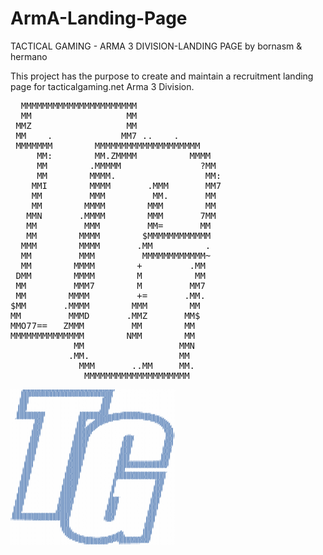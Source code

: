 # ArmA-Landing-Page

TACTICAL GAMING - ARMA 3 DIVISION-LANDING PAGE
by bornasm & hermano

This project has the purpose to create and maintain a recruitment landing page for tacticalgaming.net Arma 3 Division.






<pre>
  MMMMMMMMMMMMMMMMMMMMMM                
  MM                  MM                
 MMZ                  MM                
 MM    .             MM7 ..    .        
 MMMMMMM        MMMMMMMMMMMMMMMMMMMM    
     MM:        MM.ZMMMM          MMMM  
     MM        .MMMMM               ?MM 
     MM        MMMM.                 MM:
    MMI        MMMM       .MMM       MM7
    MM         MMM         MM.       MM 
    MM        MMMM        MMM        MM 
   MMN       .MMMM        MMM       7MM 
   MM         MMM         MM=       MM  
   MM        MMMM        $MMMMMMMMMMMM  
  MMM        MMMM       .MM          .  
  MM         MMM         MMMMMMMMMMMM~  
  MM        MMMM        +         .MM   
 DMM        MMMM        M          MM   
 MM         MMM7        M         MM7   
 MM        MMMM         +=       .MM.   
$MM       .MMMM        MMM        MM    
MM         MMMD       .MMZ       MM$    
MMO77==   ZMMM         MM        MM     
MMMMMMMMMMMMMM        NMM        MM     
            MM                  MMN     
           .MM.                 MM      
             MMM       ..MM     MM.     
              MMMMMMMMMMMMMMMMMMMM   
</pre>


<pre style="font: 4px/2px monospace;"><span style="color: #ffffff;"></span><span style="color: #ffffff;">#</span><span style="color: #ffffff;">#</span><span style="color: #ffffff;">#</span><span style="color: #ffffff;">#</span><span style="color: #ffffff;">#</span><span style="color: #ffffff;">#</span><span style="color: #ffffff;">#</span><span style="color: #ffffff;">#</span><span style="color: #18509c;">#</span><span style="color: #18509c;">#</span><span style="color: #18509c;">#</span><span style="color: #18509c;">#</span><span style="color: #18509c;">#</span><span style="color: #18509c;">#</span><span style="color: #18509c;">#</span><span style="color: #18509c;">#</span><span style="color: #18509c;">#</span><span style="color: #18509c;">#</span><span style="color: #18509c;">#</span><span style="color: #18509c;">#</span><span style="color: #18509c;">#</span><span style="color: #18509c;">#</span><span style="color: #18509c;">#</span><span style="color: #18509c;">#</span><span style="color: #18509c;">#</span><span style="color: #18509c;">#</span><span style="color: #18509c;">#</span><span style="color: #18509c;">#</span><span style="color: #18509c;">#</span><span style="color: #18509c;">#</span><span style="color: #18509c;">#</span><span style="color: #18509c;">#</span><span style="color: #18509c;">#</span><span style="color: #18509c;">#</span><span style="color: #18509c;">#</span><span style="color: #18509c;">#</span><span style="color: #18509c;">#</span><span style="color: #18509c;">#</span><span style="color: #18509c;">#</span><span style="color: #18509c;">#</span><span style="color: #18509c;">#</span><span style="color: #18509c;">#</span><span style="color: #18509c;">#</span><span style="color: #18509c;">#</span><span style="color: #18509c;">#</span><span style="color: #18509c;">#</span><span style="color: #18509c;">#</span><span style="color: #18509c;">#</span><span style="color: #18509c;">#</span><span style="color: #18509c;">#</span><span style="color: #18509c;">#</span><span style="color: #18509c;">#</span><span style="color: #18509c;">#</span><span style="color: #18509c;">#</span><span style="color: #18509c;">#</span><span style="color: #18509c;">#</span><span style="color: #18509c;">#</span><span style="color: #18509c;">#</span><span style="color: #18509c;">#</span><span style="color: #18509c;">#</span><span style="color: #18509c;">#</span><span style="color: #18509c;">#</span><span style="color: #18509c;">#</span><span style="color: #18509c;">#</span><span style="color: #18509c;">#</span><span style="color: #18509c;">#</span><span style="color: #18509c;">#</span><span style="color: #18509c;">#</span><span style="color: #18509c;">#</span><span style="color: #ffffff;">#</span><span style="color: #ffffff;">#</span><span style="color: #ffffff;">#</span><span style="color: #ffffff;">#</span><span style="color: #ffffff;">#</span><span style="color: #ffffff;">#</span><span style="color: #ffffff;">#</span><span style="color: #ffffff;">#</span><span style="color: #ffffff;">#</span><span style="color: #ffffff;">#</span><span style="color: #ffffff;">#</span><span style="color: #ffffff;">#</span><span style="color: #ffffff;">#</span><span style="color: #ffffff;">#</span><span style="color: #ffffff;">#</span><span style="color: #ffffff;">#</span><span style="color: #ffffff;">#</span><span style="color: #ffffff;">#</span><span style="color: #ffffff;">#</span><span style="color: #ffffff;">#</span><span style="color: #ffffff;">#</span><span style="color: #ffffff;">#</span><span style="color: #ffffff;">#</span><span style="color: #ffffff;">#</span><span style="color: #ffffff;">#</span><span style="color: #ffffff;">#</span><span style="color: #ffffff;">#</span><span style="color: #ffffff;">#</span><span style="color: #ffffff;">#</span><span style="color: #ffffff;">#</span><span style="color: #ffffff;">#</span><span style="color: #ffffff;">#</span><span style="color: #ffffff;">#</span><span style="color: #ffffff;">#</span><span style="color: #ffffff;">#</span><span style="color: #ffffff;">#</span><span style="color: #ffffff;">#</span><span style="color: #ffffff;">#</span><span style="color: #ffffff;">#</span><span style="color: #ffffff;">#
</span><span style="color: #ffffff;">#</span><span style="color: #ffffff;">#</span><span style="color: #ffffff;">#</span><span style="color: #ffffff;">#</span><span style="color: #ffffff;">#</span><span style="color: #ffffff;">#</span><span style="color: #ffffff;">#</span><span style="color: #7d9dc7;">#</span><span style="color: #18509c;">#</span><span style="color: #18509c;">#</span><span style="color: #18509c;">#</span><span style="color: #18509c;">#</span><span style="color: #18509c;">#</span><span style="color: #18509c;">#</span><span style="color: #18509c;">#</span><span style="color: #18509c;">#</span><span style="color: #18509c;">#</span><span style="color: #18509c;">#</span><span style="color: #18509c;">#</span><span style="color: #18509c;">#</span><span style="color: #18509c;">#</span><span style="color: #18509c;">#</span><span style="color: #18509c;">#</span><span style="color: #18509c;">#</span><span style="color: #18509c;">#</span><span style="color: #18509c;">#</span><span style="color: #18509c;">#</span><span style="color: #18509c;">#</span><span style="color: #18509c;">#</span><span style="color: #18509c;">#</span><span style="color: #18509c;">#</span><span style="color: #18509c;">#</span><span style="color: #18509c;">#</span><span style="color: #18509c;">#</span><span style="color: #18509c;">#</span><span style="color: #18509c;">#</span><span style="color: #18509c;">#</span><span style="color: #18509c;">#</span><span style="color: #18509c;">#</span><span style="color: #18509c;">#</span><span style="color: #18509c;">#</span><span style="color: #18509c;">#</span><span style="color: #18509c;">#</span><span style="color: #18509c;">#</span><span style="color: #18509c;">#</span><span style="color: #18509c;">#</span><span style="color: #18509c;">#</span><span style="color: #18509c;">#</span><span style="color: #18509c;">#</span><span style="color: #18509c;">#</span><span style="color: #18509c;">#</span><span style="color: #18509c;">#</span><span style="color: #18509c;">#</span><span style="color: #18509c;">#</span><span style="color: #18509c;">#</span><span style="color: #18509c;">#</span><span style="color: #18509c;">#</span><span style="color: #18509c;">#</span><span style="color: #18509c;">#</span><span style="color: #18509c;">#</span><span style="color: #18509c;">#</span><span style="color: #18509c;">#</span><span style="color: #18509c;">#</span><span style="color: #18509c;">#</span><span style="color: #18509c;">#</span><span style="color: #18509c;">#</span><span style="color: #18509c;">#</span><span style="color: #18509c;">#</span><span style="color: #a7bcd9;">#</span><span style="color: #ffffff;">#</span><span style="color: #ffffff;">#</span><span style="color: #ffffff;">#</span><span style="color: #ffffff;">#</span><span style="color: #ffffff;">#</span><span style="color: #ffffff;">#</span><span style="color: #ffffff;">#</span><span style="color: #ffffff;">#</span><span style="color: #ffffff;">#</span><span style="color: #ffffff;">#</span><span style="color: #ffffff;">#</span><span style="color: #ffffff;">#</span><span style="color: #ffffff;">#</span><span style="color: #ffffff;">#</span><span style="color: #ffffff;">#</span><span style="color: #ffffff;">#</span><span style="color: #ffffff;">#</span><span style="color: #ffffff;">#</span><span style="color: #ffffff;">#</span><span style="color: #ffffff;">#</span><span style="color: #ffffff;">#</span><span style="color: #ffffff;">#</span><span style="color: #ffffff;">#</span><span style="color: #ffffff;">#</span><span style="color: #ffffff;">#</span><span style="color: #ffffff;">#</span><span style="color: #ffffff;">#</span><span style="color: #ffffff;">#</span><span style="color: #ffffff;">#</span><span style="color: #ffffff;">#</span><span style="color: #ffffff;">#</span><span style="color: #ffffff;">#</span><span style="color: #ffffff;">#</span><span style="color: #ffffff;">#</span><span style="color: #ffffff;">#</span><span style="color: #ffffff;">#</span><span style="color: #ffffff;">#</span><span style="color: #ffffff;">#</span><span style="color: #ffffff;">#</span><span style="color: #ffffff;">#
</span><span style="color: #ffffff;">#</span><span style="color: #ffffff;">######</span><span style="color: #18509c;">#############################################################</span><span style="color: #ffffff;">#########################################
</span><span style="color: #ffffff;">#</span><span style="color: #ffffff;">######</span><span style="color: #18509c;">#############################################################</span><span style="color: #ffffff;">#########################################
</span><span style="color: #ffffff;">#</span><span style="color: #ffffff;">######</span><span style="color: #18509c;">#############################################################</span><span style="color: #ffffff;">#########################################
</span><span style="color: #ffffff;">#</span><span style="color: #ffffff;">######</span><span style="color: #18509c;">############################################################</span><span style="color: #265ba2;">#</span><span style="color: #ffffff;">#########################################
</span><span style="color: #ffffff;">#</span><span style="color: #ffffff;">#####</span><span style="color: #c4d2e6;">#</span><span style="color: #18509c;">#####</span><span style="color: #c4d2e6;">#</span><span style="color: #ffffff;">################################################</span><span style="color: #b6c7df;">#</span><span style="color: #18509c;">#####</span><span style="color: #b6c7df;">#</span><span style="color: #ffffff;">#########################################
</span><span style="color: #ffffff;">#</span><span style="color: #ffffff;">#####</span><span style="color: #4371ae;">#</span><span style="color: #18509c;">#####</span><span style="color: #ffffff;">#################################################</span><span style="color: #18509c;">######</span><span style="color: #ffffff;">##########################################
</span><span style="color: #ffffff;">#</span><span style="color: #ffffff;">#####</span><span style="color: #18509c;">######</span><span style="color: #ffffff;">#################################################</span><span style="color: #18509c;">######</span><span style="color: #ffffff;">##########################################
</span><span style="color: #ffffff;">#</span><span style="color: #ffffff;">#####</span><span style="color: #18509c;">######</span><span style="color: #ffffff;">#################################################</span><span style="color: #18509c;">######</span><span style="color: #ffffff;">##########################################
</span><span style="color: #ffffff;">#</span><span style="color: #ffffff;">#####</span><span style="color: #18509c;">######</span><span style="color: #ffffff;">#################################################</span><span style="color: #18509c;">#####</span><span style="color: #3566a8;">#</span><span style="color: #ffffff;">##########################################
</span><span style="color: #ffffff;">#</span><span style="color: #ffffff;">#####</span><span style="color: #18509c;">#####</span><span style="color: #7d9dc7;">#</span><span style="color: #ffffff;">################################################</span><span style="color: #a7bcd9;">#</span><span style="color: #18509c;">#####</span><span style="color: #c4d2e6;">#</span><span style="color: #ffffff;">##########################################
</span><span style="color: #ffffff;">#</span><span style="color: #ffffff;">####</span><span style="color: #7d9dc7;">#</span><span style="color: #18509c;">#####</span><span style="color: #ffffff;">#################################################</span><span style="color: #18509c;">######</span><span style="color: #ffffff;">###########################################
</span><span style="color: #ffffff;">#</span><span style="color: #ffffff;">####</span><span style="color: #18509c;">######</span><span style="color: #ffffff;">#################################################</span><span style="color: #18509c;">######</span><span style="color: #ffffff;">###########################################
</span><span style="color: #ffffff;">#</span><span style="color: #ffffff;">####</span><span style="color: #18509c;">######</span><span style="color: #ffffff;">#################################################</span><span style="color: #18509c;">######</span><span style="color: #ffffff;">###########################################
</span><span style="color: #ffffff;">#</span><span style="color: #ffffff;">####</span><span style="color: #18509c;">######</span><span style="color: #ffffff;">#################################################</span><span style="color: #18509c;">#####</span><span style="color: #4371ae;">#</span><span style="color: #ffffff;">###########################################
</span><span style="color: #ffffff;">#</span><span style="color: #ffffff;">####</span><span style="color: #18509c;">#####</span><span style="color: #4371ae;">#</span><span style="color: #ffffff;">################################################</span><span style="color: #99b1d3;">#</span><span style="color: #18509c;">#####</span><span style="color: #d3ddec;">#</span><span style="color: #ffffff;">###########################################
</span><span style="color: #ffffff;">#</span><span style="color: #ffffff;">###</span><span style="color: #c4d2e6;">#</span><span style="color: #18509c;">#####</span><span style="color: #c4d2e6;">#</span><span style="color: #ffffff;">################################################</span><span style="color: #18509c;">######</span><span style="color: #ffffff;">############################################
</span><span style="color: #ffffff;">#</span><span style="color: #ffffff;">###</span><span style="color: #4371ae;">#</span><span style="color: #18509c;">##################</span><span style="color: #ffffff;">#######################</span><span style="color: #18509c;">###################</span><span style="color: #ffffff;">########</span><span style="color: #a7bcd9;">#</span><span style="color: #527cb4;">#</span><span style="color: #18509c;">###########</span><span style="color: #6087bb;">#</span><span style="color: #b6c7df;">#</span><span style="color: #ffffff;">#####################
</span><span style="color: #ffffff;">#</span><span style="color: #ffffff;">###</span><span style="color: #18509c;">###################</span><span style="color: #ffffff;">#######################</span><span style="color: #18509c;">###################</span><span style="color: #ffffff;">##</span><span style="color: #e1e8f2;">#</span><span style="color: #4371ae;">#</span><span style="color: #18509c;">#######################</span><span style="color: #4371ae;">#</span><span style="color: #e1e8f2;">#</span><span style="color: #ffffff;">###############
</span><span style="color: #ffffff;">#</span><span style="color: #ffffff;">###</span><span style="color: #18509c;">###################</span><span style="color: #ffffff;">######################</span><span style="color: #c4d2e6;">#</span><span style="color: #18509c;">##################</span><span style="color: #265ba2;">#</span><span style="color: #18509c;">###############################</span><span style="color: #c4d2e6;">#</span><span style="color: #ffffff;">############
</span><span style="color: #ffffff;">#</span><span style="color: #ffffff;">###</span><span style="color: #18509c;">##################</span><span style="color: #6087bb;">#</span><span style="color: #ffffff;">######################</span><span style="color: #4371ae;">#</span><span style="color: #18509c;">####################################################</span><span style="color: #527cb4;">#</span><span style="color: #ffffff;">##########
</span><span style="color: #ffffff;">#</span><span style="color: #ffffff;">###</span><span style="color: #18509c;">##################</span><span style="color: #f0f3f8;">#</span><span style="color: #ffffff;">######################</span><span style="color: #18509c;">#######################################################</span><span style="color: #99b1d3;">#</span><span style="color: #ffffff;">########
</span><span style="color: #ffffff;">#</span><span style="color: #ffffff;">##</span><span style="color: #7d9dc7;">#</span><span style="color: #18509c;">##################</span><span style="color: #ffffff;">#######################</span><span style="color: #18509c;">#########################################################</span><span style="color: #ffffff;">#######
</span><span style="color: #ffffff;">#</span><span style="color: #ffffff;">###############</span><span style="color: #18509c;">######</span><span style="color: #ffffff;">#######################</span><span style="color: #18509c;">######</span><span style="color: #ffffff;">#####</span><span style="color: #265ba2;">#</span><span style="color: #18509c;">###############</span><span style="color: #8aa6cd;">#</span><span style="color: #ffffff;">###############</span><span style="color: #8aa6cd;">#</span><span style="color: #265ba2;">#</span><span style="color: #18509c;">#############</span><span style="color: #ffffff;">######
</span><span style="color: #ffffff;">#</span><span style="color: #ffffff;">###############</span><span style="color: #18509c;">######</span><span style="color: #ffffff;">######################</span><span style="color: #d3ddec;">#</span><span style="color: #18509c;">#####</span><span style="color: #99b1d3;">#</span><span style="color: #ffffff;">####</span><span style="color: #18509c;">############</span><span style="color: #4371ae;">#</span><span style="color: #ffffff;">#########################</span><span style="color: #3566a8;">#</span><span style="color: #18509c;">##########</span><span style="color: #ffffff;">#####
</span><span style="color: #ffffff;">#</span><span style="color: #ffffff;">###############</span><span style="color: #18509c;">#####</span><span style="color: #527cb4;">#</span><span style="color: #ffffff;">######################</span><span style="color: #527cb4;">#</span><span style="color: #18509c;">#####</span><span style="color: #ffffff;">###</span><span style="color: #d3ddec;">#</span><span style="color: #18509c;">##########</span><span style="color: #3566a8;">#</span><span style="color: #ffffff;">##############################</span><span style="color: #d3ddec;">#</span><span style="color: #18509c;">#########</span><span style="color: #ffffff;">####
</span><span style="color: #ffffff;">#</span><span style="color: #ffffff;">##############</span><span style="color: #8aa6cd;">#</span><span style="color: #18509c;">#####</span><span style="color: #e1e8f2;">#</span><span style="color: #ffffff;">######################</span><span style="color: #18509c;">######</span><span style="color: #ffffff;">##</span><span style="color: #a7bcd9;">#</span><span style="color: #18509c;">#########</span><span style="color: #8aa6cd;">#</span><span style="color: #ffffff;">##################################</span><span style="color: #a7bcd9;">#</span><span style="color: #18509c;">########</span><span style="color: #ffffff;">###
</span><span style="color: #ffffff;">#</span><span style="color: #ffffff;">##############</span><span style="color: #18509c;">######</span><span style="color: #ffffff;">#######################</span><span style="color: #18509c;">######</span><span style="color: #ffffff;">#</span><span style="color: #d3ddec;">#</span><span style="color: #18509c;">########</span><span style="color: #4371ae;">#</span><span style="color: #ffffff;">######################################</span><span style="color: #18509c;">#######</span><span style="color: #e1e8f2;">#</span><span style="color: #ffffff;">##
</span><span style="color: #ffffff;">#</span><span style="color: #ffffff;">##############</span><span style="color: #18509c;">######</span><span style="color: #ffffff;">#######################</span><span style="color: #18509c;">######</span><span style="color: #ffffff;">#</span><span style="color: #18509c;">########</span><span style="color: #ffffff;">#########################################</span><span style="color: #18509c;">#######</span><span style="color: #ffffff;">##
</span><span style="color: #ffffff;">#</span><span style="color: #ffffff;">##############</span><span style="color: #18509c;">######</span><span style="color: #ffffff;">######################</span><span style="color: #d3ddec;">#</span><span style="color: #18509c;">#####</span><span style="color: #8aa6cd;">#</span><span style="color: #18509c;">########</span><span style="color: #ffffff;">###########################################</span><span style="color: #18509c;">######</span><span style="color: #f0f3f8;">#</span><span style="color: #ffffff;">#
</span><span style="color: #ffffff;">#</span><span style="color: #ffffff;">##############</span><span style="color: #18509c;">#####</span><span style="color: #527cb4;">#</span><span style="color: #ffffff;">######################</span><span style="color: #527cb4;">#</span><span style="color: #18509c;">#####</span><span style="color: #265ba2;">#</span><span style="color: #18509c;">######</span><span style="color: #265ba2;">#</span><span style="color: #ffffff;">############################################</span><span style="color: #6087bb;">#</span><span style="color: #18509c;">######</span><span style="color: #ffffff;">#
</span><span style="color: #ffffff;">#</span><span style="color: #ffffff;">#############</span><span style="color: #8aa6cd;">#</span><span style="color: #18509c;">#####</span><span style="color: #d3ddec;">#</span><span style="color: #ffffff;">######################</span><span style="color: #18509c;">#############</span><span style="color: #ffffff;">##############################################</span><span style="color: #18509c;">######</span><span style="color: #ffffff;">#
</span><span style="color: #ffffff;">#</span><span style="color: #ffffff;">#############</span><span style="color: #18509c;">######</span><span style="color: #ffffff;">#######################</span><span style="color: #18509c;">############</span><span style="color: #ffffff;">###############################################</span><span style="color: #18509c;">######</span><span style="color: #ffffff;">#
</span><span style="color: #ffffff;">#</span><span style="color: #ffffff;">#############</span><span style="color: #18509c;">######</span><span style="color: #ffffff;">#######################</span><span style="color: #18509c;">###########</span><span style="color: #ffffff;">################################################</span><span style="color: #99b1d3;">#</span><span style="color: #18509c;">#####</span><span style="color: #d3ddec;">#
</span><span style="color: #ffffff;">#</span><span style="color: #ffffff;">#############</span><span style="color: #18509c;">######</span><span style="color: #ffffff;">######################</span><span style="color: #e1e8f2;">#</span><span style="color: #18509c;">##########</span><span style="color: #3566a8;">#</span><span style="color: #ffffff;">#################################################</span><span style="color: #18509c;">#####</span><span style="color: #8aa6cd;">#
</span><span style="color: #ffffff;">#</span><span style="color: #ffffff;">#############</span><span style="color: #18509c;">#####</span><span style="color: #527cb4;">#</span><span style="color: #ffffff;">######################</span><span style="color: #527cb4;">#</span><span style="color: #18509c;">##########</span><span style="color: #ffffff;">########################</span><span style="color: #c4d2e6;">#</span><span style="color: #8aa6cd;">#</span><span style="color: #99b1d3;">#</span><span style="color: #ffffff;">#######################</span><span style="color: #18509c;">#####</span><span style="color: #6087bb;">#
</span><span style="color: #ffffff;">#</span><span style="color: #ffffff;">############</span><span style="color: #99b1d3;">#</span><span style="color: #18509c;">#####</span><span style="color: #c4d2e6;">#</span><span style="color: #ffffff;">######################</span><span style="color: #18509c;">###########</span><span style="color: #ffffff;">######################</span><span style="color: #f0f3f8;">#</span><span style="color: #18509c;">#####</span><span style="color: #4371ae;">#</span><span style="color: #ffffff;">#####################</span><span style="color: #18509c;">#####</span><span style="color: #527cb4;">#
</span><span style="color: #ffffff;">#</span><span style="color: #ffffff;">############</span><span style="color: #18509c;">######</span><span style="color: #ffffff;">#######################</span><span style="color: #18509c;">##########</span><span style="color: #ffffff;">#######################</span><span style="color: #18509c;">#######</span><span style="color: #ffffff;">#####################</span><span style="color: #18509c;">#####</span><span style="color: #8aa6cd;">#
</span><span style="color: #ffffff;">#</span><span style="color: #ffffff;">############</span><span style="color: #18509c;">######</span><span style="color: #ffffff;">#######################</span><span style="color: #18509c;">##########</span><span style="color: #ffffff;">#######################</span><span style="color: #18509c;">#######</span><span style="color: #ffffff;">#####################</span><span style="color: #18509c;">#####</span><span style="color: #c4d2e6;">#
</span><span style="color: #ffffff;">#</span><span style="color: #ffffff;">############</span><span style="color: #18509c;">######</span><span style="color: #ffffff;">######################</span><span style="color: #f0f3f8;">#</span><span style="color: #18509c;">##########</span><span style="color: #ffffff;">#######################</span><span style="color: #18509c;">######</span><span style="color: #4371ae;">#</span><span style="color: #ffffff;">####################</span><span style="color: #8aa6cd;">#</span><span style="color: #18509c;">#####</span><span style="color: #ffffff;">#
</span><span style="color: #ffffff;">#</span><span style="color: #ffffff;">############</span><span style="color: #18509c;">#####</span><span style="color: #4371ae;">#</span><span style="color: #ffffff;">######################</span><span style="color: #6087bb;">#</span><span style="color: #18509c;">#########</span><span style="color: #6087bb;">#</span><span style="color: #ffffff;">######################</span><span style="color: #8aa6cd;">#</span><span style="color: #18509c;">######</span><span style="color: #c4d2e6;">#</span><span style="color: #ffffff;">####################</span><span style="color: #18509c;">######</span><span style="color: #ffffff;">#
</span><span style="color: #ffffff;">#</span><span style="color: #ffffff;">###########</span><span style="color: #a7bcd9;">#</span><span style="color: #18509c;">#####</span><span style="color: #c4d2e6;">#</span><span style="color: #ffffff;">######################</span><span style="color: #18509c;">##########</span><span style="color: #ffffff;">#######################</span><span style="color: #18509c;">#######</span><span style="color: #ffffff;">#####################</span><span style="color: #18509c;">######</span><span style="color: #ffffff;">#
</span><span style="color: #ffffff;">#</span><span style="color: #ffffff;">###########</span><span style="color: #18509c;">######</span><span style="color: #ffffff;">#######################</span><span style="color: #18509c;">##########</span><span style="color: #ffffff;">#######################</span><span style="color: #18509c;">#######</span><span style="color: #ffffff;">#####################</span><span style="color: #18509c;">######</span><span style="color: #ffffff;">#
</span><span style="color: #ffffff;">#</span><span style="color: #ffffff;">###########</span><span style="color: #18509c;">######</span><span style="color: #ffffff;">#######################</span><span style="color: #18509c;">##########</span><span style="color: #ffffff;">#######################</span><span style="color: #18509c;">#######</span><span style="color: #ffffff;">#####################</span><span style="color: #18509c;">#####</span><span style="color: #3566a8;">#</span><span style="color: #ffffff;">#
</span><span style="color: #ffffff;">#</span><span style="color: #ffffff;">###########</span><span style="color: #18509c;">######</span><span style="color: #ffffff;">#######################</span><span style="color: #18509c;">##########</span><span style="color: #ffffff;">#######################</span><span style="color: #18509c;">#######</span><span style="color: #ffffff;">####################</span><span style="color: #c4d2e6;">#</span><span style="color: #18509c;">#####</span><span style="color: #b6c7df;">#</span><span style="color: #ffffff;">#
</span><span style="color: #ffffff;">#</span><span style="color: #ffffff;">###########</span><span style="color: #18509c;">#####</span><span style="color: #3566a8;">#</span><span style="color: #ffffff;">######################</span><span style="color: #6f92c1;">#</span><span style="color: #18509c;">#########</span><span style="color: #8aa6cd;">#</span><span style="color: #ffffff;">######################</span><span style="color: #8aa6cd;">#</span><span style="color: #18509c;">######</span><span style="color: #8aa6cd;">#</span><span style="color: #ffffff;">####################</span><span style="color: #527cb4;">#</span><span style="color: #18509c;">#####</span><span style="color: #ffffff;">##
</span><span style="color: #ffffff;">#</span><span style="color: #ffffff;">##########</span><span style="color: #b6c7df;">#</span><span style="color: #18509c;">#####</span><span style="color: #c4d2e6;">#</span><span style="color: #ffffff;">######################</span><span style="color: #18509c;">##########</span><span style="color: #ffffff;">#######################</span><span style="color: #18509c;">#######</span><span style="color: #ffffff;">#####################</span><span style="color: #18509c;">######</span><span style="color: #ffffff;">##
</span><span style="color: #ffffff;">#</span><span style="color: #ffffff;">##########</span><span style="color: #265ba2;">#</span><span style="color: #18509c;">#####</span><span style="color: #ffffff;">#######################</span><span style="color: #18509c;">##########</span><span style="color: #ffffff;">#######################</span><span style="color: #18509c;">#######</span><span style="color: #ffffff;">#####################</span><span style="color: #18509c;">######</span><span style="color: #ffffff;">##
</span><span style="color: #ffffff;">#</span><span style="color: #ffffff;">##########</span><span style="color: #18509c;">######</span><span style="color: #ffffff;">#######################</span><span style="color: #18509c;">##########</span><span style="color: #ffffff;">#######################</span><span style="color: #18509c;">#######</span><span style="color: #ffffff;">#####################</span><span style="color: #18509c;">######</span><span style="color: #ffffff;">##
</span><span style="color: #ffffff;">#</span><span style="color: #ffffff;">##########</span><span style="color: #18509c;">######</span><span style="color: #ffffff;">#######################</span><span style="color: #18509c;">##########</span><span style="color: #ffffff;">#######################</span><span style="color: #18509c;">#######</span><span style="color: #ffffff;">#####################</span><span style="color: #18509c;">#####</span><span style="color: #7d9dc7;">#</span><span style="color: #ffffff;">##
</span><span style="color: #ffffff;">#</span><span style="color: #ffffff;">##########</span><span style="color: #18509c;">#####</span><span style="color: #265ba2;">#</span><span style="color: #ffffff;">######################</span><span style="color: #6f92c1;">#</span><span style="color: #18509c;">#########</span><span style="color: #8aa6cd;">#</span><span style="color: #ffffff;">######################</span><span style="color: #8aa6cd;">#</span><span style="color: #18509c;">######</span><span style="color: #527cb4;">#</span><span style="color: #ffffff;">####################</span><span style="color: #7d9dc7;">#</span><span style="color: #18509c;">#####</span><span style="color: #ffffff;">###
</span><span style="color: #ffffff;">#</span><span style="color: #ffffff;">#########</span><span style="color: #c4d2e6;">#</span><span style="color: #18509c;">#####</span><span style="color: #b6c7df;">#</span><span style="color: #ffffff;">######################</span><span style="color: #18509c;">##########</span><span style="color: #ffffff;">#######################</span><span style="color: #18509c;">#######</span><span style="color: #d3ddec;">#</span><span style="color: #ffffff;">####################</span><span style="color: #18509c;">######</span><span style="color: #ffffff;">###
</span><span style="color: #ffffff;">#</span><span style="color: #ffffff;">#########</span><span style="color: #3566a8;">#</span><span style="color: #18509c;">#####</span><span style="color: #ffffff;">#######################</span><span style="color: #18509c;">##########</span><span style="color: #ffffff;">#######################</span><span style="color: #18509c;">#######</span><span style="color: #ffffff;">#####################</span><span style="color: #18509c;">######</span><span style="color: #ffffff;">###
</span><span style="color: #ffffff;">#</span><span style="color: #ffffff;">#########</span><span style="color: #18509c;">######</span><span style="color: #ffffff;">#######################</span><span style="color: #18509c;">##########</span><span style="color: #ffffff;">#######################</span><span style="color: #18509c;">#######</span><span style="color: #ffffff;">#####################</span><span style="color: #18509c;">######</span><span style="color: #ffffff;">###
</span><span style="color: #ffffff;">#</span><span style="color: #ffffff;">#########</span><span style="color: #18509c;">######</span><span style="color: #ffffff;">#######################</span><span style="color: #18509c;">##########</span><span style="color: #ffffff;">#######################</span><span style="color: #18509c;">#######</span><span style="color: #ffffff;">#####################</span><span style="color: #18509c;">#####</span><span style="color: #527cb4;">#</span><span style="color: #ffffff;">###
</span><span style="color: #ffffff;">#</span><span style="color: #ffffff;">#########</span><span style="color: #18509c;">######</span><span style="color: #ffffff;">######################</span><span style="color: #7d9dc7;">#</span><span style="color: #18509c;">#########</span><span style="color: #8aa6cd;">#</span><span style="color: #ffffff;">######################</span><span style="color: #99b1d3;">#</span><span style="color: #18509c;">######</span><span style="color: #265ba2;">#</span><span style="color: #ffffff;">####################</span><span style="color: #a7bcd9;">#</span><span style="color: #18509c;">#####</span><span style="color: #c4d2e6;">#</span><span style="color: #ffffff;">###
</span><span style="color: #ffffff;">#</span><span style="color: #ffffff;">########</span><span style="color: #c4d2e6;">#</span><span style="color: #18509c;">#####</span><span style="color: #a7bcd9;">#</span><span style="color: #ffffff;">######################</span><span style="color: #18509c;">##########</span><span style="color: #ffffff;">#######################</span><span style="color: #18509c;">#######</span><span style="color: #527cb4;">#</span><span style="color: #8aa6cd;">################</span><span style="color: #527cb4;">####</span><span style="color: #265ba2;">#</span><span style="color: #18509c;">#####</span><span style="color: #ffffff;">####
</span><span style="color: #ffffff;">#</span><span style="color: #ffffff;">########</span><span style="color: #4371ae;">#</span><span style="color: #18509c;">#####</span><span style="color: #ffffff;">#######################</span><span style="color: #18509c;">##########</span><span style="color: #ffffff;">#######################</span><span style="color: #18509c;">##################################</span><span style="color: #ffffff;">####
</span><span style="color: #ffffff;">#</span><span style="color: #ffffff;">########</span><span style="color: #18509c;">######</span><span style="color: #ffffff;">#######################</span><span style="color: #18509c;">##########</span><span style="color: #ffffff;">#######################</span><span style="color: #18509c;">##################################</span><span style="color: #ffffff;">####
</span><span style="color: #ffffff;">#</span><span style="color: #ffffff;">########</span><span style="color: #18509c;">######</span><span style="color: #ffffff;">#######################</span><span style="color: #18509c;">##########</span><span style="color: #ffffff;">#######################</span><span style="color: #18509c;">##################################</span><span style="color: #ffffff;">####
</span><span style="color: #ffffff;">#</span><span style="color: #ffffff;">########</span><span style="color: #18509c;">######</span><span style="color: #ffffff;">######################</span><span style="color: #8aa6cd;">#</span><span style="color: #18509c;">#########</span><span style="color: #99b1d3;">#</span><span style="color: #ffffff;">######################</span><span style="color: #99b1d3;">#</span><span style="color: #18509c;">#################################</span><span style="color: #99b1d3;">#</span><span style="color: #ffffff;">####
</span><span style="color: #ffffff;">#</span><span style="color: #ffffff;">#######</span><span style="color: #c4d2e6;">#</span><span style="color: #18509c;">#####</span><span style="color: #99b1d3;">#</span><span style="color: #ffffff;">######################</span><span style="color: #18509c;">##########</span><span style="color: #ffffff;">#######################</span><span style="color: #18509c;">##################################</span><span style="color: #ffffff;">#####
</span><span style="color: #ffffff;">#</span><span style="color: #ffffff;">#######</span><span style="color: #527cb4;">#</span><span style="color: #18509c;">#####</span><span style="color: #ffffff;">#######################</span><span style="color: #18509c;">##########</span><span style="color: #ffffff;">#######################</span><span style="color: #18509c;">######</span><span style="color: #ffffff;">#################################
</span><span style="color: #ffffff;">#</span><span style="color: #ffffff;">#######</span><span style="color: #18509c;">######</span><span style="color: #ffffff;">#######################</span><span style="color: #18509c;">##########</span><span style="color: #ffffff;">#######################</span><span style="color: #18509c;">######</span><span style="color: #ffffff;">#################################
</span><span style="color: #ffffff;">#</span><span style="color: #ffffff;">#######</span><span style="color: #18509c;">######</span><span style="color: #ffffff;">#######################</span><span style="color: #18509c;">##########</span><span style="color: #ffffff;">#######################</span><span style="color: #18509c;">#####</span><span style="color: #4371ae;">#</span><span style="color: #ffffff;">#################################
</span><span style="color: #ffffff;">#</span><span style="color: #ffffff;">#######</span><span style="color: #18509c;">######</span><span style="color: #ffffff;">######################</span><span style="color: #8aa6cd;">#</span><span style="color: #18509c;">#########</span><span style="color: #8aa6cd;">#</span><span style="color: #ffffff;">######################</span><span style="color: #a7bcd9;">#</span><span style="color: #18509c;">#################################</span><span style="color: #7d9dc7;">#</span><span style="color: #ffffff;">#####
</span><span style="color: #ffffff;">#</span><span style="color: #ffffff;">######</span><span style="color: #d3ddec;">#</span><span style="color: #18509c;">#####</span><span style="color: #8aa6cd;">#</span><span style="color: #ffffff;">######################</span><span style="color: #18509c;">##########</span><span style="color: #ffffff;">#######################</span><span style="color: #18509c;">##################################</span><span style="color: #ffffff;">######
</span><span style="color: #ffffff;">#</span><span style="color: #ffffff;">######</span><span style="color: #527cb4;">#</span><span style="color: #18509c;">#####</span><span style="color: #ffffff;">#######################</span><span style="color: #18509c;">##########</span><span style="color: #ffffff;">#######################</span><span style="color: #18509c;">##################################</span><span style="color: #ffffff;">######
</span><span style="color: #ffffff;">#</span><span style="color: #ffffff;">######</span><span style="color: #18509c;">######</span><span style="color: #ffffff;">#######################</span><span style="color: #18509c;">##########</span><span style="color: #ffffff;">#######################</span><span style="color: #18509c;">##################################</span><span style="color: #ffffff;">######
</span><span style="color: #ffffff;">#</span><span style="color: #ffffff;">######</span><span style="color: #18509c;">######</span><span style="color: #ffffff;">#######################</span><span style="color: #18509c;">##########</span><span style="color: #ffffff;">#######################</span><span style="color: #18509c;">##################################</span><span style="color: #ffffff;">######
</span><span style="color: #ffffff;">#</span><span style="color: #ffffff;">######</span><span style="color: #18509c;">######</span><span style="color: #ffffff;">######################</span><span style="color: #8aa6cd;">#</span><span style="color: #18509c;">#########</span><span style="color: #8aa6cd;">#</span><span style="color: #ffffff;">######################</span><span style="color: #b6c7df;">#</span><span style="color: #18509c;">#################################</span><span style="color: #7d9dc7;">#</span><span style="color: #ffffff;">######
</span><span style="color: #ffffff;">#</span><span style="color: #ffffff;">#####</span><span style="color: #e1e8f2;">#</span><span style="color: #18509c;">#####</span><span style="color: #8aa6cd;">#</span><span style="color: #ffffff;">######################</span><span style="color: #18509c;">##########</span><span style="color: #ffffff;">#######################</span><span style="color: #265ba2;">#</span><span style="color: #18509c;">#</span><span style="color: #527cb4;">#</span><span style="color: #ffffff;">#########################</span><span style="color: #6087bb;">#</span><span style="color: #18509c;">#####</span><span style="color: #ffffff;">#######
</span><span style="color: #ffffff;">#</span><span style="color: #ffffff;">#####</span><span style="color: #527cb4;">#</span><span style="color: #18509c;">#####</span><span style="color: #ffffff;">#######################</span><span style="color: #18509c;">##########</span><span style="color: #ffffff;">#######################</span><span style="color: #18509c;">##</span><span style="color: #d3ddec;">#</span><span style="color: #ffffff;">#########################</span><span style="color: #18509c;">######</span><span style="color: #ffffff;">#######
</span><span style="color: #ffffff;">#</span><span style="color: #ffffff;">#####</span><span style="color: #18509c;">######</span><span style="color: #ffffff;">#######################</span><span style="color: #18509c;">##########</span><span style="color: #ffffff;">#######################</span><span style="color: #18509c;">##</span><span style="color: #ffffff;">##########################</span><span style="color: #18509c;">######</span><span style="color: #ffffff;">#######
</span><span style="color: #ffffff;">#</span><span style="color: #ffffff;">#####</span><span style="color: #18509c;">######</span><span style="color: #ffffff;">#######################</span><span style="color: #18509c;">##########</span><span style="color: #ffffff;">#######################</span><span style="color: #18509c;">##</span><span style="color: #ffffff;">##########################</span><span style="color: #18509c;">######</span><span style="color: #ffffff;">#######
</span><span style="color: #ffffff;">#</span><span style="color: #ffffff;">#####</span><span style="color: #18509c;">######</span><span style="color: #ffffff;">######################</span><span style="color: #99b1d3;">#</span><span style="color: #18509c;">#########</span><span style="color: #8aa6cd;">#</span><span style="color: #ffffff;">######################</span><span style="color: #c4d2e6;">#</span><span style="color: #18509c;">##</span><span style="color: #ffffff;">#########################</span><span style="color: #e1e8f2;">#</span><span style="color: #18509c;">#####</span><span style="color: #8aa6cd;">#</span><span style="color: #ffffff;">#######
</span><span style="color: #ffffff;">#</span><span style="color: #ffffff;">####</span><span style="color: #f0f3f8;">#</span><span style="color: #18509c;">#####</span><span style="color: #7d9dc7;">#</span><span style="color: #ffffff;">######################</span><span style="color: #18509c;">##########</span><span style="color: #ffffff;">#######################</span><span style="color: #3566a8;">#</span><span style="color: #18509c;">#</span><span style="color: #4371ae;">#</span><span style="color: #ffffff;">#########################</span><span style="color: #527cb4;">#</span><span style="color: #18509c;">#####</span><span style="color: #ffffff;">########
</span><span style="color: #ffffff;">#</span><span style="color: #ffffff;">####</span><span style="color: #6087bb;">#</span><span style="color: #18509c;">#####</span><span style="color: #ffffff;">#######################</span><span style="color: #18509c;">##########</span><span style="color: #ffffff;">#######################</span><span style="color: #18509c;">##</span><span style="color: #c4d2e6;">#</span><span style="color: #ffffff;">#########################</span><span style="color: #18509c;">######</span><span style="color: #ffffff;">########
</span><span style="color: #ffffff;">#</span><span style="color: #ffffff;">####</span><span style="color: #18509c;">######</span><span style="color: #ffffff;">#######################</span><span style="color: #18509c;">##########</span><span style="color: #ffffff;">#######################</span><span style="color: #18509c;">##</span><span style="color: #ffffff;">##########################</span><span style="color: #18509c;">######</span><span style="color: #ffffff;">########
</span><span style="color: #ffffff;">#</span><span style="color: #ffffff;">####</span><span style="color: #18509c;">######</span><span style="color: #ffffff;">#######################</span><span style="color: #18509c;">##########</span><span style="color: #ffffff;">#######################</span><span style="color: #18509c;">##</span><span style="color: #ffffff;">##########################</span><span style="color: #18509c;">######</span><span style="color: #ffffff;">########
</span><span style="color: #ffffff;">#</span><span style="color: #ffffff;">####</span><span style="color: #18509c;">######</span><span style="color: #ffffff;">######################</span><span style="color: #a7bcd9;">#</span><span style="color: #18509c;">#########</span><span style="color: #8aa6cd;">#</span><span style="color: #ffffff;">######################</span><span style="color: #c4d2e6;">#</span><span style="color: #18509c;">##</span><span style="color: #ffffff;">#########################</span><span style="color: #d3ddec;">#</span><span style="color: #18509c;">#####</span><span style="color: #8aa6cd;">#</span><span style="color: #ffffff;">########
</span><span style="color: #ffffff;">#</span><span style="color: #ffffff;">####</span><span style="color: #18509c;">#####</span><span style="color: #7d9dc7;">#</span><span style="color: #ffffff;">######################</span><span style="color: #18509c;">##########</span><span style="color: #ffffff;">#######################</span><span style="color: #4371ae;">#</span><span style="color: #18509c;">#</span><span style="color: #265ba2;">#</span><span style="color: #ffffff;">#########################</span><span style="color: #527cb4;">#</span><span style="color: #18509c;">#####</span><span style="color: #ffffff;">#########
</span><span style="color: #ffffff;">#</span><span style="color: #ffffff;">###</span><span style="color: #6f92c1;">#</span><span style="color: #18509c;">#####</span><span style="color: #ffffff;">#######################</span><span style="color: #18509c;">##########</span><span style="color: #ffffff;">#######################</span><span style="color: #18509c;">##</span><span style="color: #b6c7df;">#</span><span style="color: #ffffff;">#########################</span><span style="color: #18509c;">######</span><span style="color: #ffffff;">#########
</span><span style="color: #ffffff;">#</span><span style="color: #ffffff;">###</span><span style="color: #18509c;">######</span><span style="color: #ffffff;">#######################</span><span style="color: #18509c;">##########</span><span style="color: #ffffff;">#######################</span><span style="color: #18509c;">##</span><span style="color: #ffffff;">##########################</span><span style="color: #18509c;">######</span><span style="color: #ffffff;">#########
</span><span style="color: #ffffff;">#</span><span style="color: #ffffff;">###</span><span style="color: #18509c;">######</span><span style="color: #ffffff;">#######################</span><span style="color: #18509c;">##########</span><span style="color: #ffffff;">#######################</span><span style="color: #18509c;">##</span><span style="color: #ffffff;">##########################</span><span style="color: #18509c;">######</span><span style="color: #ffffff;">#########
</span><span style="color: #ffffff;">#</span><span style="color: #ffffff;">###</span><span style="color: #18509c;">######</span><span style="color: #ffffff;">######################</span><span style="color: #a7bcd9;">#</span><span style="color: #18509c;">#########</span><span style="color: #7d9dc7;">#</span><span style="color: #ffffff;">######################</span><span style="color: #d3ddec;">#</span><span style="color: #18509c;">######</span><span style="color: #c4d2e6;">#</span><span style="color: #ffffff;">####################</span><span style="color: #d3ddec;">#</span><span style="color: #18509c;">#####</span><span style="color: #8aa6cd;">#</span><span style="color: #ffffff;">#########
</span><span style="color: #ffffff;">#</span><span style="color: #ffffff;">###</span><span style="color: #18509c;">#####</span><span style="color: #6f92c1;">#</span><span style="color: #ffffff;">######################</span><span style="color: #265ba2;">#</span><span style="color: #18509c;">#########</span><span style="color: #ffffff;">#######################</span><span style="color: #527cb4;">#</span><span style="color: #18509c;">######</span><span style="color: #ffffff;">#####################</span><span style="color: #527cb4;">#</span><span style="color: #18509c;">#####</span><span style="color: #ffffff;">##########
</span><span style="color: #ffffff;">#</span><span style="color: #ffffff;">##</span><span style="color: #7d9dc7;">#</span><span style="color: #18509c;">#####</span><span style="color: #f0f3f8;">#</span><span style="color: #ffffff;">######################</span><span style="color: #18509c;">##########</span><span style="color: #ffffff;">#######################</span><span style="color: #18509c;">#######</span><span style="color: #ffffff;">#####################</span><span style="color: #18509c;">######</span><span style="color: #ffffff;">##########
</span><span style="color: #ffffff;">#</span><span style="color: #ffffff;">##</span><span style="color: #18509c;">######</span><span style="color: #ffffff;">#######################</span><span style="color: #18509c;">##########</span><span style="color: #ffffff;">#######################</span><span style="color: #18509c;">#######</span><span style="color: #ffffff;">#####################</span><span style="color: #18509c;">######</span><span style="color: #ffffff;">##########
</span><span style="color: #ffffff;">#</span><span style="color: #ffffff;">##</span><span style="color: #18509c;">######</span><span style="color: #ffffff;">#######################</span><span style="color: #18509c;">##########</span><span style="color: #ffffff;">#######################</span><span style="color: #18509c;">#######</span><span style="color: #ffffff;">#####################</span><span style="color: #18509c;">######</span><span style="color: #ffffff;">##########
</span><span style="color: #ffffff;">#</span><span style="color: #ffffff;">##</span><span style="color: #18509c;">######</span><span style="color: #ffffff;">######################</span><span style="color: #b6c7df;">#</span><span style="color: #18509c;">#########</span><span style="color: #6f92c1;">#</span><span style="color: #ffffff;">######################</span><span style="color: #d3ddec;">#</span><span style="color: #18509c;">######</span><span style="color: #99b1d3;">#</span><span style="color: #ffffff;">####################</span><span style="color: #c4d2e6;">#</span><span style="color: #18509c;">#####</span><span style="color: #99b1d3;">#</span><span style="color: #ffffff;">##########
</span><span style="color: #ffffff;">#</span><span style="color: #ffffff;">##</span><span style="color: #18509c;">#####</span><span style="color: #6087bb;">#</span><span style="color: #ffffff;">######################</span><span style="color: #265ba2;">#</span><span style="color: #18509c;">#########</span><span style="color: #ffffff;">#######################</span><span style="color: #527cb4;">#</span><span style="color: #18509c;">######</span><span style="color: #ffffff;">#####################</span><span style="color: #4371ae;">#</span><span style="color: #18509c;">#####</span><span style="color: #ffffff;">###########
</span><span style="color: #ffffff;">#</span><span style="color: #ffffff;">#</span><span style="color: #8aa6cd;">#</span><span style="color: #18509c;">#####</span><span style="color: #f0f3f8;">#</span><span style="color: #ffffff;">######################</span><span style="color: #18509c;">##########</span><span style="color: #ffffff;">#######################</span><span style="color: #18509c;">#######</span><span style="color: #ffffff;">#####################</span><span style="color: #18509c;">######</span><span style="color: #ffffff;">###########
</span><span style="color: #ffffff;">#</span><span style="color: #ffffff;">#</span><span style="color: #18509c;">######</span><span style="color: #ffffff;">#######################</span><span style="color: #18509c;">##########</span><span style="color: #ffffff;">#######################</span><span style="color: #18509c;">#######</span><span style="color: #ffffff;">#####################</span><span style="color: #18509c;">######</span><span style="color: #ffffff;">###########
</span><span style="color: #ffffff;">#</span><span style="color: #ffffff;">#</span><span style="color: #18509c;">######</span><span style="color: #ffffff;">#######################</span><span style="color: #18509c;">##########</span><span style="color: #ffffff;">#######################</span><span style="color: #18509c;">#######</span><span style="color: #ffffff;">#####################</span><span style="color: #18509c;">######</span><span style="color: #ffffff;">###########
</span><span style="color: #ffffff;">#</span><span style="color: #ffffff;">#</span><span style="color: #18509c;">######</span><span style="color: #ffffff;">######################</span><span style="color: #c4d2e6;">#</span><span style="color: #18509c;">#########</span><span style="color: #6087bb;">#</span><span style="color: #ffffff;">######################</span><span style="color: #b6c7df;">#</span><span style="color: #18509c;">######</span><span style="color: #8aa6cd;">#</span><span style="color: #ffffff;">####################</span><span style="color: #c4d2e6;">#</span><span style="color: #18509c;">#####</span><span style="color: #a7bcd9;">#</span><span style="color: #ffffff;">###########
</span><span style="color: #ffffff;">#</span><span style="color: #ffffff;">#</span><span style="color: #18509c;">#####</span><span style="color: #527cb4;">#</span><span style="color: #ffffff;">######################</span><span style="color: #3566a8;">#</span><span style="color: #18509c;">#########</span><span style="color: #f0f3f8;">#</span><span style="color: #ffffff;">######################</span><span style="color: #18509c;">#######</span><span style="color: #ffffff;">#####################</span><span style="color: #3566a8;">#</span><span style="color: #18509c;">#####</span><span style="color: #ffffff;">############
</span><span style="color: #ffffff;">#</span><span style="color: #8aa6cd;">#</span><span style="color: #18509c;">#####</span><span style="color: #e1e8f2;">#</span><span style="color: #ffffff;">######################</span><span style="color: #18509c;">##########</span><span style="color: #ffffff;">#######################</span><span style="color: #18509c;">#######</span><span style="color: #ffffff;">#####################</span><span style="color: #18509c;">######</span><span style="color: #ffffff;">############
</span><span style="color: #ffffff;">#</span><span style="color: #18509c;">#######################################</span><span style="color: #ffffff;">#######################</span><span style="color: #18509c;">#######</span><span style="color: #ffffff;">#####################</span><span style="color: #18509c;">######</span><span style="color: #ffffff;">############
</span><span style="color: #ffffff;">#</span><span style="color: #18509c;">#######################################</span><span style="color: #ffffff;">#######################</span><span style="color: #18509c;">######</span><span style="color: #265ba2;">#</span><span style="color: #ffffff;">#####################</span><span style="color: #18509c;">######</span><span style="color: #ffffff;">############
</span><span style="color: #ffffff;">#</span><span style="color: #18509c;">######################################</span><span style="color: #527cb4;">#</span><span style="color: #ffffff;">######################</span><span style="color: #b6c7df;">#</span><span style="color: #18509c;">######</span><span style="color: #c4d2e6;">#</span><span style="color: #ffffff;">####################</span><span style="color: #c4d2e6;">#</span><span style="color: #18509c;">#####</span><span style="color: #a7bcd9;">#</span><span style="color: #ffffff;">############
</span><span style="color: #ffffff;">#</span><span style="color: #18509c;">######################################</span><span style="color: #d3ddec;">#</span><span style="color: #ffffff;">######################</span><span style="color: #527cb4;">#</span><span style="color: #18509c;">######</span><span style="color: #ffffff;">#####################</span><span style="color: #3566a8;">#</span><span style="color: #18509c;">#####</span><span style="color: #ffffff;">#############
</span><span style="color: #99b1d3;">#</span><span style="color: #18509c;">######################################</span><span style="color: #ffffff;">#######################</span><span style="color: #18509c;">#######</span><span style="color: #ffffff;">#####################</span><span style="color: #18509c;">######</span><span style="color: #ffffff;">#############
</span><span style="color: #c4d2e6;">#</span><span style="color: #c4d2e6;">#</span><span style="color: #8aa6cd;">#######</span><span style="color: #527cb4;">######</span><span style="color: #18509c;">########################</span><span style="color: #ffffff;">#######################</span><span style="color: #7d9dc7;">#</span><span style="color: #18509c;">#####</span><span style="color: #7d9dc7;">#</span><span style="color: #ffffff;">#####################</span><span style="color: #18509c;">######</span><span style="color: #ffffff;">#############
</span><span style="color: #ffffff;">#</span><span style="color: #ffffff;">################################</span><span style="color: #18509c;">######</span><span style="color: #ffffff;">########################</span><span style="color: #99b1d3;">#</span><span style="color: #265ba2;">#</span><span style="color: #18509c;">##</span><span style="color: #c4d2e6;">#</span><span style="color: #ffffff;">######################</span><span style="color: #18509c;">#####</span><span style="color: #265ba2;">#</span><span style="color: #ffffff;">#############
</span><span style="color: #ffffff;">#</span><span style="color: #ffffff;">################################</span><span style="color: #18509c;">######</span><span style="color: #ffffff;">##################################################</span><span style="color: #b6c7df;">#</span><span style="color: #18509c;">#####</span><span style="color: #b6c7df;">#</span><span style="color: #ffffff;">#############
</span><span style="color: #ffffff;">#</span><span style="color: #ffffff;">################################</span><span style="color: #18509c;">######</span><span style="color: #ffffff;">##################################################</span><span style="color: #265ba2;">#</span><span style="color: #18509c;">#####</span><span style="color: #ffffff;">##############
</span><span style="color: #ffffff;">#</span><span style="color: #ffffff;">################################</span><span style="color: #18509c;">######</span><span style="color: #ffffff;">##################################################</span><span style="color: #18509c;">######</span><span style="color: #ffffff;">##############
</span><span style="color: #ffffff;">#</span><span style="color: #ffffff;">################################</span><span style="color: #18509c;">######</span><span style="color: #ffffff;">##################################################</span><span style="color: #18509c;">######</span><span style="color: #ffffff;">##############
</span><span style="color: #ffffff;">#</span><span style="color: #ffffff;">################################</span><span style="color: #8aa6cd;">#</span><span style="color: #18509c;">#####</span><span style="color: #99b1d3;">#</span><span style="color: #ffffff;">#################################################</span><span style="color: #18509c;">#####</span><span style="color: #3566a8;">#</span><span style="color: #ffffff;">##############
</span><span style="color: #ffffff;">#</span><span style="color: #ffffff;">#################################</span><span style="color: #18509c;">######</span><span style="color: #ffffff;">################################################</span><span style="color: #a7bcd9;">#</span><span style="color: #18509c;">#####</span><span style="color: #c4d2e6;">#</span><span style="color: #ffffff;">##############
</span><span style="color: #ffffff;">#</span><span style="color: #ffffff;">#################################</span><span style="color: #18509c;">######</span><span style="color: #7d9dc7;">#</span><span style="color: #ffffff;">###############################################</span><span style="color: #18509c;">######</span><span style="color: #ffffff;">###############
</span><span style="color: #ffffff;">#</span><span style="color: #ffffff;">#################################</span><span style="color: #8aa6cd;">#</span><span style="color: #18509c;">######</span><span style="color: #f0f3f8;">#</span><span style="color: #ffffff;">###############################</span><span style="color: #18509c;">#</span><span style="color: #e1e8f2;">#</span><span style="color: #ffffff;">#############</span><span style="color: #18509c;">######</span><span style="color: #ffffff;">###############
</span><span style="color: #ffffff;">#</span><span style="color: #ffffff;">##################################</span><span style="color: #18509c;">#######</span><span style="color: #d3ddec;">#</span><span style="color: #ffffff;">############################</span><span style="color: #527cb4;">#</span><span style="color: #18509c;">###</span><span style="color: #ffffff;">#############</span><span style="color: #18509c;">######</span><span style="color: #ffffff;">###############
</span><span style="color: #ffffff;">#</span><span style="color: #ffffff;">##################################</span><span style="color: #c4d2e6;">#</span><span style="color: #18509c;">#######</span><span style="color: #265ba2;">#</span><span style="color: #ffffff;">#########################</span><span style="color: #c4d2e6;">#</span><span style="color: #18509c;">#####</span><span style="color: #ffffff;">#############</span><span style="color: #18509c;">#####</span><span style="color: #3566a8;">#</span><span style="color: #ffffff;">###############
</span><span style="color: #ffffff;">#</span><span style="color: #ffffff;">###################################</span><span style="color: #265ba2;">#</span><span style="color: #18509c;">########</span><span style="color: #527cb4;">#</span><span style="color: #ffffff;">#####################</span><span style="color: #99b1d3;">#</span><span style="color: #18509c;">#######</span><span style="color: #8aa6cd;">#</span><span style="color: #ffffff;">###########</span><span style="color: #a7bcd9;">#</span><span style="color: #18509c;">#####</span><span style="color: #c4d2e6;">#</span><span style="color: #ffffff;">###############
</span><span style="color: #ffffff;">#</span><span style="color: #ffffff;">####################################</span><span style="color: #18509c;">###########</span><span style="color: #7d9dc7;">#</span><span style="color: #ffffff;">###############</span><span style="color: #d3ddec;">#</span><span style="color: #18509c;">###########</span><span style="color: #ffffff;">##########</span><span style="color: #c4d2e6;">#</span><span style="color: #18509c;">######</span><span style="color: #ffffff;">################
</span><span style="color: #ffffff;">#</span><span style="color: #ffffff;">#####################################</span><span style="color: #18509c;">###############</span><span style="color: #265ba2;">#</span><span style="color: #6087bb;">#</span><span style="color: #8aa6cd;">#</span><span style="color: #c4d2e6;">###</span><span style="color: #8aa6cd;">#</span><span style="color: #527cb4;">#</span><span style="color: #18509c;">################################</span><span style="color: #ffffff;">################
</span><span style="color: #ffffff;">#</span><span style="color: #ffffff;">######################################</span><span style="color: #4371ae;">#</span><span style="color: #18509c;">#####################################################</span><span style="color: #ffffff;">################
</span><span style="color: #ffffff;">#</span><span style="color: #ffffff;">########################################</span><span style="color: #18509c;">###################################################</span><span style="color: #4371ae;">#</span><span style="color: #ffffff;">################
</span><span style="color: #ffffff;">#</span><span style="color: #ffffff;">#########################################</span><span style="color: #d3ddec;">#</span><span style="color: #18509c;">###########################</span><span style="color: #8aa6cd;">#</span><span style="color: #18509c;">#####################</span><span style="color: #c4d2e6;">#</span><span style="color: #ffffff;">################
</span><span style="color: #ffffff;">#</span><span style="color: #ffffff;">############################################</span><span style="color: #4371ae;">#</span><span style="color: #18509c;">######################</span><span style="color: #f0f3f8;">#</span><span style="color: #ffffff;">##</span><span style="color: #d3ddec;">#</span><span style="color: #18509c;">####################</span><span style="color: #ffffff;">#################
</span><span style="color: #ffffff;">#</span><span style="color: #ffffff;">###############################################</span><span style="color: #c4d2e6;">#</span><span style="color: #4371ae;">#</span><span style="color: #18509c;">##############</span><span style="color: #6087bb;">#</span><span style="color: #ffffff;">#######</span><span style="color: #527cb4;">#</span><span style="color: #8aa6cd;">#######</span><span style="color: #c4d2e6;">######</span><span style="color: #ffffff;">#######################
</span></pre>



